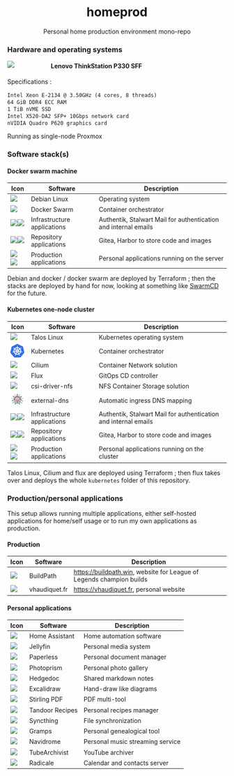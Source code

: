 <h1 align="center">
homeprod
</h1>
<div align="center">
Personal home production environment mono-repo
</div>

### Hardware and operating systems

<img align="left" width="100" src="https://vhaudiquet.fr/public/github_assets/homeprod/p330_sff.png"/>

#### Lenovo ThinkStation P330 SFF

Specifications :
```
Intel Xeon E-2134 @ 3.50GHz (4 cores, 8 threads)
64 GiB DDR4 ECC RAM
1 TiB nVME SSD
Intel X520-DA2 SFP+ 10Gbps network card
nVIDIA Quadro P620 graphics card
```

Running as single-node Proxmox

### Software stack(s)

#### Docker swarm machine

| Icon | Software   | Description            |
|------|------------|------------------------|
| <img width=32 src="https://avatars.githubusercontent.com/u/1854028"> | Debian Linux | Operating system |
| <img width=32 src="https://avatars.githubusercontent.com/u/5429470"> | Docker Swarm | Container orchestrator |
| <img width=32 src="https://avatars.githubusercontent.com/u/82976448"><img width=32 src="https://avatars.githubusercontent.com/u/76623657"> | Infrastructure applications | Authentik, Stalwart Mail for authentication and internal emails |
| <img width=32 src="https://avatars.githubusercontent.com/u/12724356"><img width=32 src="https://avatars.githubusercontent.com/u/40275816"> | Repository applications | Gitea, Harbor to store code and images |
| <img width=30 src="https://buildpath.win/_ipx/w_60&f_webp/buildpath-high-resolution-logo-transparent.png"> <img width=32 src="https://avatars.githubusercontent.com/u/13844975"> | Production applications | Personal applications running on the server |

Debian and docker / docker swarm are deployed by Terraform ; then the stacks are deployed by hand for now, looking at something like [SwarmCD](https://github.com/m-adawi/swarm-cd) for the future.

#### Kubernetes one-node cluster

| Icon | Software   | Description            |
|------|------------|------------------------|
| <img width=32 src="https://avatars.githubusercontent.com/u/13804887"> | Talos Linux | Kubernetes operating system
| <img width=32 src="https://raw.githubusercontent.com/kubernetes/kubernetes/refs/heads/master/logo/logo.png">    | Kubernetes | Container orchestrator |
| <img width=32 src="https://avatars.githubusercontent.com/u/21054566"> | Cilium | Container Network solution |
| <img width=32 src="https://avatars.githubusercontent.com/u/52158677"> | Flux | GitOps CD controller |
| <img width=32 src="https://avatars.githubusercontent.com/u/33050221"> | csi-driver-nfs | NFS Container Storage solution |
| <img width=32 src="https://raw.githubusercontent.com/kubernetes-sigs/external-dns/refs/heads/master/docs/img/external-dns.png"> | external-dns | Automatic ingress DNS mapping |
| <img width=32 src="https://avatars.githubusercontent.com/u/82976448"><img width=32 src="https://avatars.githubusercontent.com/u/76623657"> | Infrastructure applications | Authentik, Stalwart Mail for authentication and internal emails |
| <img width=32 src="https://avatars.githubusercontent.com/u/12724356"><img width=32 src="https://avatars.githubusercontent.com/u/40275816"> | Repository applications | Gitea, Harbor to store code and images |
| <img width=30 src="https://buildpath.win/_ipx/w_60&f_webp/buildpath-high-resolution-logo-transparent.png"> <img width=32 src="https://avatars.githubusercontent.com/u/13844975"> | Production applications | Personal applications running on the cluster |

Talos Linux, Cilium and flux are deployed using Terraform ; then flux takes over and deploys the whole `kubernetes` folder of this repository.

### Production/personal applications

This setup allows running multiple applications, either self-hosted applications for home/self usage or to run my own applications as production.

#### Production

| Icon | Software     | Description |
|------|--------------|-------------|
| <img width=30 src="https://buildpath.win/_ipx/w_60&f_webp/buildpath-high-resolution-logo-transparent.png"> | BuildPath | https://buildpath.win, website for League of Legends champion builds |
| <img width=32 src="https://vhaudiquet.fr/assets/favicon.ico_256x256.png"> | vhaudiquet.fr | https://vhaudiquet.fr, personal website |

#### Personal applications

| Icon | Software     | Description |
|------|--------------|-------------|
| <img width=32 src="https://avatars.githubusercontent.com/u/13844975"> | Home Assistant | Home automation software |
| <img width=32 src="https://avatars.githubusercontent.com/u/45698031"> | Jellyfin | Personal media system |
| <img width=32 src="https://avatars.githubusercontent.com/u/99562962"> | Paperless | Personal document manager |
| <img width=32 src="https://avatars.githubusercontent.com/u/32436079"> | Photoprism | Personal photo gallery |
| <img width=32 src="https://avatars.githubusercontent.com/u/67865462"> | Hedgedoc | Shared markdown notes |
| <img width=32 src="https://avatars.githubusercontent.com/u/59452120"> | Excalidraw | Hand-draw like diagrams |
| <img width=32 src="https://avatars.githubusercontent.com/u/139791695"> | Stirling PDF | PDF multi-tool |
| <img width=32 src="https://avatars.githubusercontent.com/u/86065214"> | Tandoor Recipes | Personal recipes manager |
| <img width=32 src="https://avatars.githubusercontent.com/u/7628018"> | Syncthing | File synchronization |
| <img width=32 src="https://avatars.githubusercontent.com/u/10428818"> | Gramps | Personal genealogical tool |
| <img width=32 src="https://avatars.githubusercontent.com/u/26692192"> | Navidrome | Personal music streaming service |
| <img width=32 src="https://avatars.githubusercontent.com/u/102734415"> | TubeArchivist | YouTube archiver |
| <img width=24 src="https://radicale.org/assets/logo.svg"> | Radicale | Calendar and contacts server |
